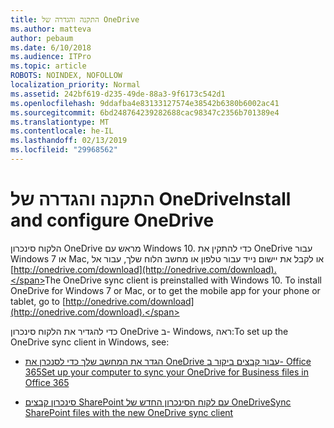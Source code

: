 ```yaml
---
title: התקנה והגדרה של OneDrive
ms.author: matteva
author: pebaum
ms.date: 6/10/2018
ms.audience: ITPro
ms.topic: article
ROBOTS: NOINDEX, NOFOLLOW
localization_priority: Normal
ms.assetid: 242bf619-d235-49de-88a3-9f6173c542d1
ms.openlocfilehash: 9ddafba4e83133127574e38542b6380b6002ac41
ms.sourcegitcommit: 6bd248764239282688cac98347c2356b701389e4
ms.translationtype: MT
ms.contentlocale: he-IL
ms.lasthandoff: 02/13/2019
ms.locfileid: "29968562"
---
```

# <a name="install-and-configure-onedrive"></a><span data-ttu-id="d881b-102">התקנה והגדרה של OneDrive</span><span class="sxs-lookup"><span data-stu-id="d881b-102">Install and configure OneDrive</span></span>

<span data-ttu-id="d881b-p101">הלקוח סינכרון OneDrive מראש עם Windows 10. כדי להתקין את OneDrive עבור Windows 7 או Mac, או לקבל את יישום נייד עבור טלפון או מחשב הלוח שלך, עבור אל [http://onedrive.com/download](http://onedrive.com/download).</span><span class="sxs-lookup"><span data-stu-id="d881b-p101">The OneDrive sync client is preinstalled with Windows 10. To install OneDrive for Windows 7 or Mac, or to get the mobile app for your phone or tablet, go to [http://onedrive.com/download](http://onedrive.com/download).</span></span>
  
<span data-ttu-id="d881b-105">כדי להגדיר את הלקוח סינכרון OneDrive ב- Windows, ראה:</span><span class="sxs-lookup"><span data-stu-id="d881b-105">To set up the OneDrive sync client in Windows, see:</span></span>
  
- [<span data-ttu-id="d881b-106">הגדר את המחשב שלך כדי לסנכרן את OneDrive עבור קבצים ביקור ב- Office 365</span><span class="sxs-lookup"><span data-stu-id="d881b-106">Set up your computer to sync your OneDrive for Business files in Office 365</span></span>](https://go.microsoft.com/fwlink/?linkid=533375)
    
- [<span data-ttu-id="d881b-107">סינכרון קבצים SharePoint עם לקוח הסינכרון החדש של OneDrive</span><span class="sxs-lookup"><span data-stu-id="d881b-107">Sync SharePoint files with the new OneDrive sync client</span></span>](https://go.microsoft.com/fwlink/?linkid=871666)
    

